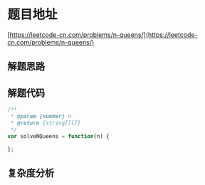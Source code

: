 # 题目地址

[https://leetcode-cn.com/problems/n-queens/](https://leetcode-cn.com/problems/n-queens/)

## 解题思路

## 解题代码

```js
/**
 * @param {number} n
 * @return {string[][]}
 */
var solveNQueens = function(n) {

};
```

## 复杂度分析
